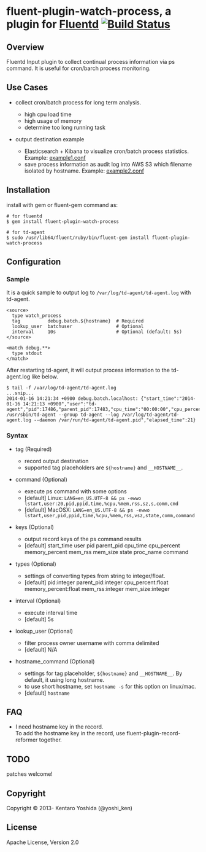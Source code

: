 fluent-plugin-watch-process, a plugin for [Fluentd](http://fluentd.org) [![Build Status](https://travis-ci.org/y-ken/fluent-plugin-watch-process.png?branch=master)](https://travis-ci.org/y-ken/fluent-plugin-watch-process)
=====================

## Overview

Fluentd Input plugin to collect continual process information via ps command. It is useful for cron/barch process monitoring.

## Use Cases

* collect cron/batch process for long term analysis.
  * high cpu load time
  * high usage of memory
  * determine too long running task

* output destination example
  * Elasticsearch + Kibana to visualize cron/batch process statistics. Example: [example1.conf](https://github.com/y-ken/fluent-plugin-watch-process/blob/master/example1.conf)
  * save process information as audit log into AWS S3 which filename isolated by hostname. Example: [example2.conf](https://github.com/y-ken/fluent-plugin-watch-process/blob/master/example2.conf)

## Installation

install with gem or fluent-gem command as:

```
# for fluentd
$ gem install fluent-plugin-watch-process

# for td-agent
$ sudo /usr/lib64/fluent/ruby/bin/fluent-gem install fluent-plugin-watch-process
```

## Configuration

### Sample

It is a quick sample to output log to `/var/log/td-agent/td-agent.log` with td-agent.

`````
<source>
  type watch_process
  tag          debug.batch.${hostname}  # Required
  lookup_user  batchuser                # Optional
  interval     10s                      # Optional (default: 5s)
</source>

<match debug.**>
  type stdout
</match>
`````

After restarting td-agent, it will output process information to the td-agent.log like below.

`````
$ tail -f /var/log/td-agent/td-agent.log
...snip...
2014-01-16 14:21:34 +0900 debug.batch.localhost: {"start_time":"2014-01-16 14:21:13 +0900","user":"td-agent","pid":17486,"parent_pid":17483,"cpu_time":"00:00:00","cpu_percent":1.5,"memory_percent":3.5,"mem_rss":36068,"mem_size":60708,"state":"S","proc_name":"ruby","command":"/usr/lib64/fluent/ruby/bin/ruby /usr/sbin/td-agent --group td-agent --log /var/log/td-agent/td-agent.log --daemon /var/run/td-agent/td-agent.pid","elapsed_time":21}
`````

### Syntax

* tag (Required)
  * record output destination
  * supported tag placeholders are `${hostname}` and `__HOSTNAME__`.

* command (Optional)
  * execute ps command with some options
  * [default] Linux: `LANG=en_US.UTF-8 && ps -ewwo lstart,user:20,pid,ppid,time,%cpu,%mem,rss,sz,s,comm,cmd`
  * [default] MacOSX: `LANG=en_US.UTF-8 && ps -ewwo lstart,user,pid,ppid,time,%cpu,%mem,rss,vsz,state,comm,command`

* keys (Optional)
  * output record keys of the ps command results
  * [default] start_time user pid parent_pid cpu_time cpu_percent memory_percent mem_rss mem_size state proc_name command

* types (Optional)
  * settings of converting types from string to integer/float.
  * [default] pid:integer parent_pid:integer cpu_percent:float memory_percent:float mem_rss:integer mem_size:integer

* interval (Optional)
  * execute interval time
  * [default] 5s

* lookup_user (Optional)
  * filter process owner username with comma delimited
  * [default] N/A

* hostname_command (Optional)
  * settings for tag placeholder, `${hostname}` and `__HOSTNAME__`. By default, it using long hostname.
  * to use short hostname, set `hostname -s` for this option on linux/mac.
  * [default] `hostname`

## FAQ

* I need hostname key in the record.  
To add the hostname key in the record, use fluent-plugin-record-reformer together.

## TODO

patches welcome!

## Copyright

Copyright © 2013- Kentaro Yoshida (@yoshi_ken)

## License

Apache License, Version 2.0
